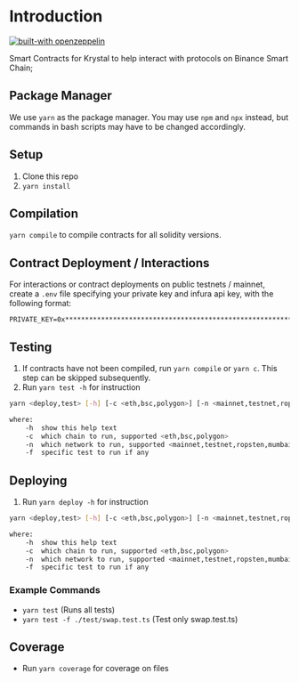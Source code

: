 # Introduction

[![built-with openzeppelin](https://img.shields.io/badge/built%20with-OpenZeppelin-3677FF)](https://docs.openzeppelin.com/)

Smart Contracts for Krystal to help interact with protocols on Binance Smart Chain;

## Package Manager

We use `yarn` as the package manager. You may use `npm` and `npx` instead, but commands in bash scripts may have to be changed accordingly.

## Setup

1. Clone this repo
2. `yarn install`

## Compilation

`yarn compile` to compile contracts for all solidity versions.

## Contract Deployment / Interactions

For interactions or contract deployments on public testnets / mainnet, create a `.env` file specifying your private key and infura api key, with the following format:

```
PRIVATE_KEY=0x****************************************************************
```

## Testing

1. If contracts have not been compiled, run `yarn compile` or `yarn c`. This step can be skipped subsequently.
2. Run `yarn test -h` for instruction

```bash
yarn <deploy,test> [-h] [-c <eth,bsc,polygon>] [-n <mainnet,testnet,ropsten>] -- to run test on specific chain and network

where:
    -h  show this help text
    -c  which chain to run, supported <eth,bsc,polygon>
    -n  which network to run, supported <mainnet,testnet,ropsten,mumbai>
    -f  specific test to run if any
```

## Deploying

1. Run `yarn deploy -h` for instruction

```bash
yarn <deploy,test> [-h] [-c <eth,bsc,polygon>] [-n <mainnet,testnet,ropsten>] -- to run test on specific chain and network

where:
    -h  show this help text
    -c  which chain to run, supported <eth,bsc,polygon>
    -n  which network to run, supported <mainnet,testnet,ropsten,mumbai>
    -f  specific test to run if any
```

### Example Commands

- `yarn test` (Runs all tests)
- `yarn test -f ./test/swap.test.ts` (Test only swap.test.ts)

## Coverage

- Run `yarn coverage` for coverage on files
